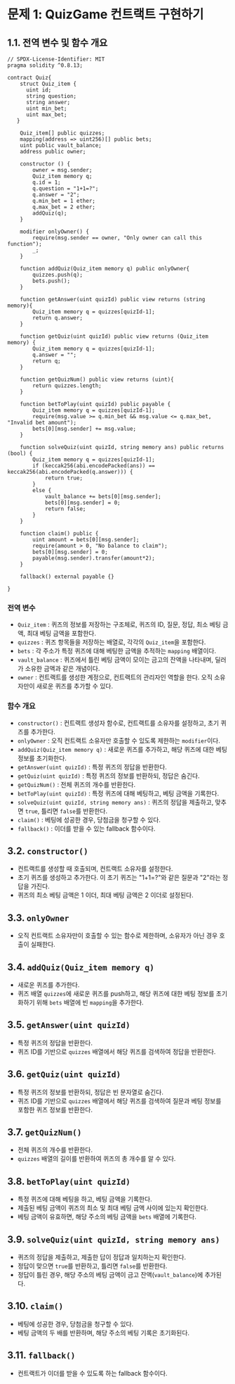 # 문제 1: QuizGame 컨트랙트 구현하기

## 1.1. 전역 변수 및 함수 개요

```solidity
// SPDX-License-Identifier: MIT
pragma solidity ^0.8.13;

contract Quiz{
    struct Quiz_item {
      uint id;
      string question;
      string answer;
      uint min_bet;
      uint max_bet;
   }
    
    Quiz_item[] public quizzes;
    mapping(address => uint256)[] public bets;
    uint public vault_balance;
    address public owner;

    constructor () {
        owner = msg.sender;
        Quiz_item memory q;
        q.id = 1;
        q.question = "1+1=?";
        q.answer = "2";
        q.min_bet = 1 ether;
        q.max_bet = 2 ether;
        addQuiz(q);
    }

    modifier onlyOwner() {
        require(msg.sender == owner, "Only owner can call this function");
        _;
    }

    function addQuiz(Quiz_item memory q) public onlyOwner{
        quizzes.push(q);
        bets.push();
    }

    function getAnswer(uint quizId) public view returns (string memory){
        Quiz_item memory q = quizzes[quizId-1];
        return q.answer;
    }

    function getQuiz(uint quizId) public view returns (Quiz_item memory) {
        Quiz_item memory q = quizzes[quizId-1];
        q.answer = "";
        return q;
    }

    function getQuizNum() public view returns (uint){
        return quizzes.length;
    }
    
    function betToPlay(uint quizId) public payable {
        Quiz_item memory q = quizzes[quizId-1];
        require(msg.value >= q.min_bet && msg.value <= q.max_bet, "Invalid bet amount");
        bets[0][msg.sender] += msg.value;
    }

    function solveQuiz(uint quizId, string memory ans) public returns (bool) {
        Quiz_item memory q = quizzes[quizId-1];
        if (keccak256(abi.encodePacked(ans)) == keccak256(abi.encodePacked(q.answer))) {
            return true;
        }
        else {
            vault_balance += bets[0][msg.sender];
            bets[0][msg.sender] = 0;
            return false;
        }
    }

    function claim() public {
        uint amount = bets[0][msg.sender];
        require(amount > 0, "No balance to claim");
        bets[0][msg.sender] = 0;
        payable(msg.sender).transfer(amount*2);
    }
    
    fallback() external payable {}

}

```

### 전역 변수

- `Quiz_item` : 퀴즈의 정보를 저장하는 구조체로, 퀴즈의 ID, 질문, 정답, 최소 베팅 금액, 최대 베팅 금액을 포함한다.
- `quizzes` : 퀴즈 항목들을 저장하는 배열로, 각각의 `Quiz_item`을 포함한다.
- `bets` : 각 주소가 특정 퀴즈에 대해 베팅한 금액을 추적하는 `mapping` 배열이다.
- `vault_balance` : 퀴즈에서 틀린 베팅 금액이 모이는 금고의 잔액을 나타내며, 딜러가 소유한 금액과 같은 개념이다.
- `owner` : 컨트랙트를 생성한 계정으로, 컨트랙트의 관리자인 역할을 한다. 오직 소유자만이 새로운 퀴즈를 추가할 수 있다.

### 함수 개요

- `constructor()` : 컨트랙트 생성자 함수로, 컨트랙트를 소유자를 설정하고, 초기 퀴즈를 추가한다.
- `onlyOwner` : 오직 컨트랙트 소유자만 호출할 수 있도록 제한하는 `modifier`이다.
- `addQuiz(Quiz_item memory q)` : 새로운 퀴즈를 추가하고, 해당 퀴즈에 대한 베팅 정보를 초기화한다.
- `getAnswer(uint quizId)` : 특정 퀴즈의 정답을 반환한다.
- `getQuiz(uint quizId)` : 특정 퀴즈의 정보를 반환하되, 정답은 숨긴다.
- `getQuizNum()` : 전체 퀴즈의 개수를 반환한다.
- `betToPlay(uint quizId)` : 특정 퀴즈에 대해 베팅하고, 베팅 금액을 기록한다.
- `solveQuiz(uint quizId, string memory ans)` : 퀴즈의 정답을 제출하고, 맞추면 `true`, 틀리면 `false`를 반환한다.
- `claim()` : 베팅에 성공한 경우, 당첨금을 청구할 수 있다.
- `fallback()` : 이더를 받을 수 있는 fallback 함수이다.

## 3.2. `constructor()`

- 컨트랙트를 생성할 때 호출되며, 컨트랙트 소유자를 설정한다.
- 초기 퀴즈를 생성하고 추가한다. 이 초기 퀴즈는 "1+1=?"와 같은 질문과 "2"라는 정답을 가진다.
- 퀴즈의 최소 베팅 금액은 1 이더, 최대 베팅 금액은 2 이더로 설정된다.

## 3.3. `onlyOwner`

- 오직 컨트랙트 소유자만이 호출할 수 있는 함수로 제한하며, 소유자가 아닌 경우 호출이 실패한다.

## 3.4. `addQuiz(Quiz_item memory q)`

- 새로운 퀴즈를 추가한다.
- 퀴즈 배열 `quizzes`에 새로운 퀴즈를 push하고, 해당 퀴즈에 대한 베팅 정보를 초기화하기 위해 `bets` 배열에 빈 `mapping`을 추가한다.

## 3.5. `getAnswer(uint quizId)`

- 특정 퀴즈의 정답을 반환한다.
- 퀴즈 ID를 기반으로 `quizzes` 배열에서 해당 퀴즈를 검색하여 정답을 반환한다.

## 3.6. `getQuiz(uint quizId)`

- 특정 퀴즈의 정보를 반환하되, 정답은 빈 문자열로 숨긴다.
- 퀴즈 ID를 기반으로 `quizzes` 배열에서 해당 퀴즈를 검색하여 질문과 베팅 정보를 포함한 퀴즈 정보를 반환한다.

## 3.7. `getQuizNum()`

- 전체 퀴즈의 개수를 반환한다.
- `quizzes` 배열의 길이를 반환하여 퀴즈의 총 개수를 알 수 있다.

## 3.8. `betToPlay(uint quizId)`

- 특정 퀴즈에 대해 베팅을 하고, 베팅 금액을 기록한다.
- 제출된 베팅 금액이 퀴즈의 최소 및 최대 베팅 금액 사이에 있는지 확인한다.
- 베팅 금액이 유효하면, 해당 주소의 베팅 금액을 `bets` 배열에 기록한다.

## 3.9. `solveQuiz(uint quizId, string memory ans)`

- 퀴즈의 정답을 제출하고, 제출한 답이 정답과 일치하는지 확인한다.
- 정답이 맞으면 `true`를 반환하고, 틀리면 `false`를 반환한다.
- 정답이 틀린 경우, 해당 주소의 베팅 금액이 금고 잔액(`vault_balance`)에 추가된다.

## 3.10. `claim()`

- 베팅에 성공한 경우, 당첨금을 청구할 수 있다.
- 베팅 금액의 두 배를 반환하며, 해당 주소의 베팅 기록은 초기화된다.

## 3.11. `fallback()`

- 컨트랙트가 이더를 받을 수 있도록 하는 fallback 함수이다.

